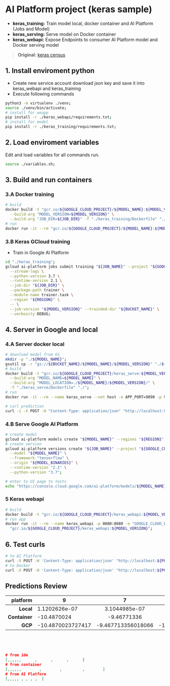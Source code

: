 # AI Platform project (keras sample)

- **keras_training:** Train model local, docker container and AI Platform (Jobs and Model)
- **keras_serving:** Serve model on Docker container
- **keras_webapi:** Expose Endpoints to consumer AI Platform model and Docker serving model 

> **Original:** [keras census](https://github.com/GoogleCloudPlatform/cloudml-samples/tree/master/census/keras)


## 1. Install enviroment python

- Create new service account download json key and save it into keras_webapi and keras_training
- Execute following commands
```bash
python3 -m virtualenv ./venv;
source ./venv/bin/activate;
# install for weapp
pip install -r ./keras_webapi/requirements.txt;
# install for model
pip install -r ./keras_training/requirements.txt;
```


## 2. Load enviroment variables

Edit and load variables for all commands run.
```bash
source ./variables.sh;
```


## 3. Build and run containers

### 3.A Docker training
```bash
# build
docker build -t "gcr.io/${GOOGLE_CLOUD_PROJECT}/${MODEL_NAME}:${MODEL_VERSION}" \
  --build-arg "MODEL_VERSION=${MODEL_VERSION}" \
  --build-arg "JOB_DIR=${JOB_DIR}" -f "./keras_training/Dockerfile" "./keras_training";
# run
docker run -it --rm "gcr.io/${GOOGLE_CLOUD_PROJECT}/${MODEL_NAME}:${MODEL_VERSION}";
```

### 3.B Keras GCloud training

- Train in Google AI Platform
```bash
cd "./keras_training";
gcloud ai-platform jobs submit training "${JOB_NAME}" --project "${GOOGLE_CLOUD_PROJECT}" \
  --stream-logs \
  --python-version 3.7 \
  --runtime-version 2.1 \
  --job-dir "${JOB_DIR}" \
  --package-path trainer \
  --module-name trainer.task \
  --region "${REGION}" \
  -- \
  --job-version "${MODEL_VERSION}" --trainded-dir "${BUCKET_NAME}" \
  --verbosity DEBUG;
```


## 4. Server in Google and local

### 4.A Server docker local
```bash
# download model from GS
mkdir -p "./${MODEL_NAME}";
gsutil cp -r "gs://${BUCKET_NAME}/${MODEL_NAME}/${MODEL_VERSION}" "./${MODEL_NAME}/";
# build
docker build -t "gcr.io/${GOOGLE_CLOUD_PROJECT}/keras_serve:${MODEL_VERSION}" \
  --build-arg "MODEL_NAME=${MODEL_NAME}" \
  --build-arg "MODEL_LOCATION=./${MODEL_NAME}/${MODEL_VERSION}/" \
  -f "./keras_serve/Dockerfile" "./";
# run
docker run -it --rm --name keras_serve --net host -e APP_PORT=9090 -p 9090:9090 -p 8500:8500 "gcr.io/${GOOGLE_CLOUD_PROJECT}/keras_serve:${MODEL_VERSION}";

# curl prediction
curl -i -X POST -H "Content-Type: application/json" "http://localhost:9090/v1/models/${MODEL_NAME}:predict" -d "${BODY}";
```

### 4.B Serve Google AI Platform
```bash
# create model
gcloud ai-platform models create "${MODEL_NAME}" --regions "${REGION}" --project "${GOOGLE_CLOUD_PROJECT}";
# create version
gcloud ai-platform versions create "${JOB_NAME}" --project "${GOOGLE_CLOUD_PROJECT}" \
  --model "${MODEL_NAME}" \
  --framework "tensorflow" \
  --origin "${MODEL_BINARIES}" \
  --runtime-version "2.1" \
  --python-version "3.7";

# enter to UI page to tests
echo "https://console.cloud.google.com/ai-platform/models/${MODEL_NAME}/versions/${JOB_NAME}/test-and-use?project=${GOOGLE_CLOUD_PROJECT}";
```


### 5 Keras webapi

```bash
# build
docker build -t "gcr.io/${GOOGLE_CLOUD_PROJECT}/keras_webapi:${MODEL_VERSION}" -f "./keras_webapi/Dockerfile" "./keras_webapi";
# run app
docker run -it --rm --name keras_webapi -p 8080:8080 -e "GOOGLE_CLOUD_PROJECT=${GOOGLE_CLOUD_PROJECT}" \
  "gcr.io/${GOOGLE_CLOUD_PROJECT}/keras_webapi:${MODEL_VERSION}";
```

## 6. Test curls
```bash
# to AI Platform
curl -X POST -H 'Content-Type: application/json' "http://localhost:${PORT}/api/keras/${JOB_NAME}" -d "${BODY}";
# to Docker
curl -X POST -H 'Content-Type: application/json' "http://localhost:${PORT}/api/keras-host" -d "${BODY}";
```

## Predictions Review

| **platform**    | 9                 | 7                  | 8                   | 5                  | 10                  | 2                  | 4                  | 6                  | 6                  | 1                |
|----------------:|-------------------|:------------------:|--------------------:|-------------------:|--------------------:|-------------------:|-------------------:|-------------------:|-------------------:|-----------------:|
| **Local**       | 1.1202626e-07     | 3.1044985e-07      | 1.1162208e-07       | 1.0275202e-06      | 4.7845255e-08       | 4.6996918e-04      | 1.3370330e-06      | 1.3858461e-02      | 4.8601555e-07      | 9.8566818e-01    |
| **Container**   | -10.4870024       | -9.46771336        | -10.4906168         | -8.27083111        | -11.3377647         | -2.14531326        | -8.00752735        | 1.23867071         | -9.01949501        | 5.5030942        |
| **GCP**         | -10.4870023727417 | -9.467713356018066 | -10.490616798400879 | -8.270831108093262 | -11.337764739990234 | -2.145313262939453 | -8.007527351379395 | 1.2386707067489624 | -9.019495010375977 | 5.50309419631958 |
```json




# from ide
[,,,,,,      ,      ,      ,      ]
# from container
[,,,,,,        ,        ,         ,        ]
# from AI Platform
[,,,,, , , , ,  ]
```